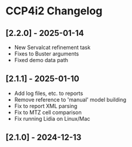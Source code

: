# CCP4i2 Changelog

## [2.2.0] - 2025-01-14

- New Servalcat refinement task
- Fixes to Buster arguments
- Fixed demo data path

## [2.1.1] - 2025-01-10

- Add log files, etc. to reports
- Remove reference to 'manual' model building
- Fix to report XML parsing
- Fix to MTZ cell comparison
- Fix running Lidia on Linux/Mac

## [2.1.0] - 2024-12-13
